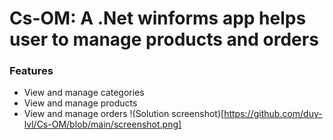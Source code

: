 # Cs-OM: A .Net winforms app helps user to manage products and orders

### Features
- View and manage categories
- View and manage products
- View and manage orders
!(Solution screenshot)[https://github.com/duy-lvl/Cs-OM/blob/main/screenshot.png]